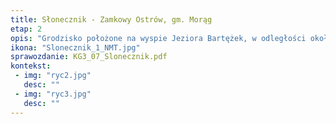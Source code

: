 ```yaml
---
title: Słonecznik - Zamkowy Ostrów, gm. Morąg
etap: 2
opis: "Grodzisko położone na wyspie Jeziora Bartężek, w odległości około 1,2 km na północ od grodziska Winiec, st. 2. Częściowo zniszczone, zapewne w wyniku prac związanych z budową Kanału Elbląskiego. Materiał zabytkowy odnajdowany na powierzchni stanowiska pozwala wyznaczyć jego chronologię na wczesną epokę żelaza."
ikona: "Slonecznik_1_NMT.jpg"
sprawozdanie: KG3_07_Slonecznik.pdf
kontekst:
 - img: "ryc2.jpg"
   desc: ""
 - img: "ryc3.jpg"
   desc: ""
---
```

